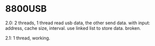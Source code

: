# 8800USB

2.0: 
  2 threads, 1 thread read usb data, the other send data.
  with input: address, cache size, interval.
  use linked list to store data.
  broken.
  
2.1: 
  1 thread, working.
